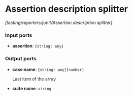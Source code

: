 # Assertion description splitter

_[testing/reporters/junit/Assertion description splitter]_

### Input ports

* __assertion__: ` {string: any} `

### Output ports

* __case name__: ` {string: any}[number] `


    Last item of the array  


* __suite name__: ` string `

